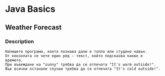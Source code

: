 # Java Basics

## Weather Forecast

### Description
    Напишете програма, която познава дали е топло или студено навън. 
    От конзолата се чете един ред – текст, който подсказва какво е времето. 
    При въвеждане на "sunny" трябва да се отпечата "It's warm outside!". 
    Във всички останали случаи трябва да се отпечата "It's cold outside!".